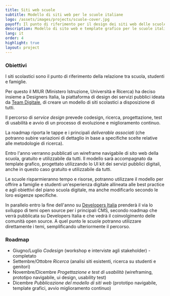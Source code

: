```yaml
---
title: Siti web scuole
subtitle: Modello di siti web per le scuole italiane
logo: /assets/images/projects/scuole-cover.jpg
payoff: Il punto di riferimento per il design dei siti web delle scuole
description: Modello di sito web e template grafico per le scuole italiane creato dal MIUR, gratis e a disposizione di tutti
lang: it
order: 4
highlight: true
layout: project
---
```


### Obiettivi

I siti scolastici sono il punto di riferimento della relazione tra scuola, studenti e famiglie. 

Per questo il MIUR (Ministero Istruzione, Università e Ricerca) ha deciso insieme a Designers Italia, la piattaforma di design dei servizi pubblici ideata da [Team Digitale](https://teamdigitale.governo.it/), di creare un modello di siti scolastici a disposizione di tutti.

Il percorso di *service design* prevede codesign, ricerca, progettazione, test di usabilità e avvio di un processo di evoluzione e miglioramento continuo.

La roadmap riporta le tappe e i principali *deliverable associati* (che potranno subire variazioni di dettaglio in base a specifiche scelte relative alle metodologie di ricerca).

Entro l'anno verranno pubblicati un wireframe navigabile di sito web della scuola, gratuito e utilizzabile da tutti. Il modello sarà accompagnato da template grafico, progettato utilizzando lo UI kit dei servizi pubblici digitali, anche in questo caso gratuito e utilizzabile da tutti.

Le scuole risparmieranno tempo e risorse, potranno utilizzare il modello per offrire a famiglie e studenti un'esperienza digitale allineata alle best practice e agli obiettivi del piano scuola digitale, ma anche modificarlo secondo le loro esigenze specifiche.

In parallelo entro la fine dell'anno su [Developers Italia](https://developers.italia.it/) prenderà il via lo sviluppo di temi open source per i principali CMS, secondo roadmap che verrà pubblicata su Developers Italia e che vedrà il coinvolgimento delle comunità open source. A quel punto le scuole potranno utilizzare direttamente i temi, semplificando ulteriormente il percorso. 

### Roadmap

- Giugno/Luglio *Codesign* (workshop e interviste agli stakeholder) - completato
- Settembre/Ottobre *Ricerca* (analisi siti esistenti, ricerca su studenti e genitori)
- Novembre/Dicembre *Progettazione e test di usabilità* (wireframing, prototipo navigabile, ui design, usability test)
- Dicembre *Pubblicazione del modello di siti web* (prototipo navigabile, template grafici, avvio miglioramento continuo)
